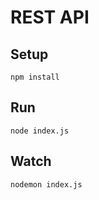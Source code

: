 # REST API
## Setup
```
npm install
```

## Run
```
node index.js
```

## Watch
```
nodemon index.js
```

